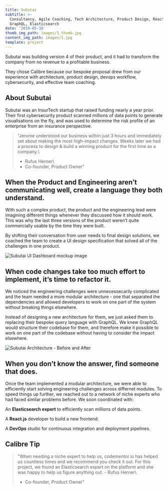```yaml
---
title: Subutai
subtitle: >-
  Consultancy, Agile Coaching, Tech Architecture, Product Design, React,
  GraphQL, Elasticsearch
date: '2019-05-10'
thumb_img_path: images/1_thumb.jpg
content_img_path: images/1.jpg
template: project
---
```

Subutai was building version 4 of their product, and it had to transform the company from no revenue to a profitable business.

They chose Calibre because our bespoke proposal drew from our experience with architecture, product design, devops workflow, cybersecurity, and effective team coaching.

## About Subutai

Subutai was an InsurTech startup that raised funding nearly a year prior. Their first cybersecurity product scanned millions of data points to generate visualisations on the fly, and was used to determine the risk profile of an enterprise from an insurance perspective.

> "Jerome understood our business within just 3 hours and immediately set about making the most high-impact changes. Weeks later we had a process to design & build a winning product for the first time as a company.\
>  - Rufus Herner\
>  - Co-founder, Product Owner"

## When the Product and Engineering aren’t communicating well, create a language they both understand.

With such a complex product, the product and the engineering lead were imagining different things whenever they discussed how it should work. This was why the last three versions of the product weren’t quite commercially usable by the time they were built.

By shifting their conversation from user needs to final design solutions, we coached the team to create a UI design specification that solved all of the challenges in one product.

![Subutai UI Dashboard mockup image](/images/subutaiui.png)

## When code changes take too much effort to implement, it’s time to refactor it.

We noticed the engineering challenges were unnecessecarily complicated and the team needed a more modular architecture - one that separated the dependencies and allowed developers to work on one part of the system without breaking things elsewhere.

Instead of designing a new architecture for them, we just asked them to replacing their bespoke query language with GraphQL. We knew GraphQL would structure their codebase for them, and therefore make it possible to work on one part of the codebase without having to consider the impact elsewhere.

![Subutai Architecture - Before and After](/images/subutaiarchitecture.png)

## When you don’t know the answer, find someone that does.

Once the team implemented a modular architecture, we were able to efficiently start solving engineering challenges across differnet modules. To speed things up further, we reached out to a network of niche experts who had faced similar problems before. We soon coordinated with:

An **Elasticsearch expert** to efficiently scan millions of data points.

A **React.js** developer to build a new frontend.

A **DevOps** studio for continuous integration and deployment pipelines.

## Calibre Tip

> "When needing a niche expert to help us, codementor.io has helped us countless times and we recommend you check it out. For this project, we found an Elasticsearch expert on the platform and she was happy to help us figure anything out. - Rufus Herner\
>  - Co-founder, Product Owner"
